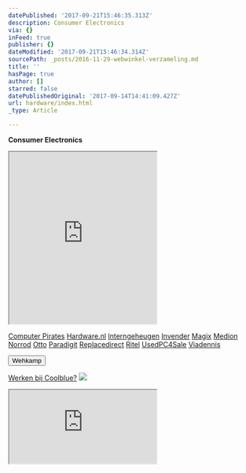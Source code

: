 ```yaml
---
datePublished: '2017-09-21T15:46:35.313Z'
description: Consumer Electronics
via: {}
inFeed: true
publisher: {}
dateModified: '2017-09-21T15:46:34.314Z'
sourcePath: _posts/2016-11-29-webwinkel-verzameling.md
title: ''
hasPage: true
author: []
starred: false
datePublishedOriginal: '2017-09-14T14:41:09.427Z'
url: hardware/index.html
_type: Article

---
```

**Consumer Electronics**

<iframe src="https://the-grid.github.io/ed-userhtml/?g=eJy1V1tvmzAUfs-vYEjNW8ItaS6NU3Vdp1Xquj30YX2KDJyAFWMs44xU0_77Dpd0tGvaVIMowtjgc77vs885ePHh07fLu_vvV0asE77sLfYN0BAbq24z_cBh2QvZT-NXz8BfQneDnIU6nhuntm3L3Vk5HAOLYj033HExhAO932iknr3w0_Bh2estqBErWBMz1lrOLSvP8-FFAFnIFAR6KLhpaKoi0MRc-ZyKjblcsCQyMhU8meOnCVXF-9Z1QiPILBH6K1bd6hgixUIrZ2IDXFCaWBRdDGofUkSmQTl6-HL39cbQW50qRtFxCZWYFTWnJFZzwo6BPT9VIai5fYagLLo0DtDhzKc-HQZp0g2ZvYMuiehgqBUNAS_BBtRQgLbOA-KMT0d2nybyLCFTZ-xOZ2WHEsfzJqdO2VGkbLakM_awkwqyrPOVRNOgBNVQgNMogNZkZo9Wjruq-K5qwifu54727SOCrrn6QPWAlcg6YbK33xqPQzSCWHPoLJHs7R9Jw23ScI-gkSEsiYAEKKnSSNEkoYiRF9nECjgLNtX1XBKnr8lW8X5GRp5j99fk7sdNHwdIYefEu8BNif-KYzm_L2gC5GPKB7cQ5uB3pBDaR2f_v9DjVxc6wMjbZlmcyjo4mQhhN6SZ3BVh6nrebNII1Ns8HwTZK-FqKODEFOk65TzN0fNl08HSaEOaBuaOwyAAgZmby5SJEl6dxmuRZCwLjcbe6JlCYfguhZ46aUmjptEWVTq2wrnuyPbqCue4L1W3hlDb44QKQQiWhUDLMGwlyv6abKEMHo60AyKNx874TY2wSr9HpKudhFKAVvSBylrHSQj3KJbnCGLYRiDKHF1_Jrgz220E1_WTF5tB1ntLl8oH6KaXViR6Br5jqR5SVVQFBFfkP8lEVOo0mnqT476n_hHmfm-xFTVqfB2qINV6GIt9EacJPps7OJl7fuZZgcIPJPYTylHbcTg-moxeKMm1mSzdqgCOtmOUwIk5cadmfVIj5sw2jQo2MW3TesyUVnVYwxNgeSD8A-hZx2M" height="350" style=""></iframe>

[Computer Pirates][0]
[Hardware.nl][1]
[Interngeheugen][2]
[Invender][3]
[Magix][4]
[Medion][5]
[Norrod][6]
[Otto][7]
[Paradigit][8]
[Replacedirect][9]
[Ritel][10]
[UsedPC4Sale][11]
[Viadennis][12]

<button data-role="cta" style="">Wehkamp</button>

[Werken bij Coolblue?][13]
![](https://the-grid-user-content.s3-us-west-2.amazonaws.com/d4d8e480-281e-41f8-a31e-4427722137e0.png)

<iframe src="https://the-grid.github.io/ed-userhtml/?g=eJyNUD1vwjAU3P0rHt7b5wDiIzhe2s50YOno2A626jSR41IQ4r_XmLAw8ZaT7vROd8cn79u33dfnB9jYekH4HYzUCXDEIZ68EUS7A5wJpGvl8eXP6WhLmC4Y64-bTFvj9jaWUGTqypBLchnfed3pkyCES7DBNBW1MfYlYh-aV_uDyjv1jUq2SSuLZOFn9TBDFYyM7mAyy4rCJ2k5p4K7dg9DUI82Q_cblHnaB3KNii6nKzrmr-iaUai7oE2oKKMoOMprbrwVSLPklf4BTRZfcA" height="150" style=""></iframe>



[0]: http://www.computerpirates.com/
[1]: http://www.hardware.nl/
[2]: http://www.interngeheugen.com/tt/?tt=2902_12_133761_Interngeheugen&r=%2F
[3]: http://www.invender.nl/ttiv/index.php?tt=352_12_133761_Invender&r=%2F
[4]: http://www.magix.com/ap/tradetracker/?tt=2074_12_133761_Magix&r=%2F
[5]: http://tc.tradetracker.net/?c=3452&m=12&a=133761
[6]: http://www.norrod.nl/tt/index.aspx?tt=23396_12_133761_Norrod&r=%2F
[7]: http://www.otto.nl/
[8]: http://www.paradigit.nl/tt/index.aspx?tt=5043_12_133761_Paradigit&r=%2F
[9]: http://www.replacedirect.nl/
[10]: http://www.ritel.nl/telecom/?tt=668_12_133761_Ritel&r=%2F
[11]: http://tc.tradetracker.net/?c=20400&m=12&a=133761&r=UsedPC4sale&u=%2F
[12]: http://www.viadennis.nl/computer/?tt=15804_12_133761_Viadennis&r=%2F
[13]: http://prf.hn/click/camref:1100l3bs3/creativeref:1011l11074